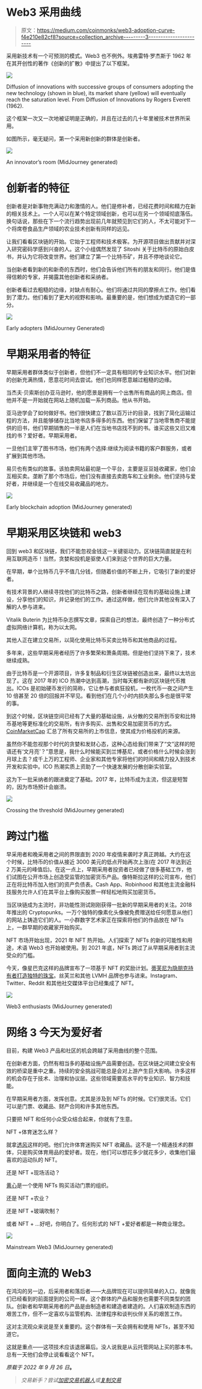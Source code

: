 # Web3 采用曲线

> 原文：<https://medium.com/coinmonks/web3-adoption-curve-f4e210e82cf8?source=collection_archive---------3----------------------->

采用新技术有一个可预测的模式。Web3 也不例外。埃弗雷特·罗杰斯于 1962 年在其开创性的著作《创新的扩散》中提出了以下框架。

![](img/dac7728b7967f55bb3240ddbedb35d26.png)

Diffusion of innovations with successive groups of consumers adopting the new technology (shown in blue), its market share (yellow) will eventually reach the saturation level. From Diffusion of Innovations by Rogers Everett (1962).

这个框架一次又一次地被证明是正确的，并且在过去的几十年里被技术世界所采用。

如图所示，毫无疑问，第一个采用新创新的群体是创新者。

![](img/8cb9a7028739985ef2077d2f35dc4ddb.png)

An innovator’s room (MidJourney generated)

# 创新者的特征

创新者是对新事物充满动力和激情的人。他们是修补者，已经花费时间和精力在新的相关技术上。一个人可以在某个特定领域创新，也可以在另一个领域彻底落伍。换句话说，那些在下一个流行趋势出现前几年就预见到它们的人，不太可能对下一个将席卷食品生产领域的农业技术创新有同样的远见。

让我们看看区块链的开始。它始于工程师和技术极客。为开源项目做出贡献并对深入研究密码学感到兴奋的人。这个小组偶然发现了 Sitoshi 关于比特币的原始白皮书，并认为它将改变世界。他们建立了第一个比特币矿，并且不停地谈论它。

当创新者看到新的和新奇的东西时，他们会告诉他们所有的朋友和同行。他们是值得信赖的专家，并揭露其他创新者和采纳者。

创新者看过去粗糙的边缘，对缺点有耐心。他们将通过共同的摩擦点工作。他们看到了潜力。他们看到了更大的视野和影响。最重要的是，他们想成为塑造它的一部分。

![](img/abbf828180be7ea87f01736b0f6de0a4.png)

Early adopters (MidJourney Generated)

# 早期采用者的特征

早期采用者群体类似于创新者，但他们不一定具有相同的专业知识水平。他们对新的创新充满热情，愿意花时间去尝试。他们也同样愿意越过粗糙的边缘。

当杰夫·贝索斯创办亚马逊时，他的愿景是拥有一个出售所有商品的网上商店。但他并不是一开始就在网站上随机加载一系列商品。他从书开始。

亚马逊学会了如何做好书。他们很快建立了数以百万计的目录，找到了简化运输过程的方法，并且能够储存比当地书店多得多的东西。他们保留了当地零售商不能提供的旧书，他们早期销售的一半是人们在当地书店找不到的书。谁买这些又旧又难找的书？爱好者。早期采用者。

一旦他们主宰了图书市场，他们有两个选择:继续为阅读书籍的客户群服务，或者扩展到其他市场。

易贝也有类似的故事。该拍卖网站最初是一个平台，主要是豆豆娃收藏家，他们会互相买卖。垄断了那个市场后，他们没有直接去卖跑车和工业剩余。他们坚持与爱好者，并继续是一个在线交易收藏品的地方。

![](img/35f9d7e65c5991f6060a8fda2c3c0232.png)

Early blockchain adoption (MidJourney generated)

# 早期采用区块链和 web3

回到 web3 和区块链，我们不能忽视金钱这一关键驱动力。区块链简直就是在利用互联网造币！当然，贪婪和投机是驱使人们来到这个世界的巨大力量。

在早期，单个比特币几乎不值几分钱，但随着价值的不断上升，它吸引了新的爱好者。

有技术背景的人继续寻找他们的比特币之路，创新者继续在现有的基础设施上建设，分享他们的知识，并记录他们的工作。通过这样做，他们允许其他没有深入了解的人参与进来。

Vitalik Buterin 为比特币杂志撰写文章，探索自己的想法，最终创造了一种分布式虚拟网络计算机，称为以太网。

其他人正在建立交易所，以简化使用比特币买卖比特币和其他商品的过程。

多年来，这些早期采用者经历了许多繁荣和萧条周期。但是他们坚持下来了，技术继续成熟。

由于比特币是一个开源项目，许多复制品和衍生区块链被创造出来，最终以太坊出现了。这在 2017 年的 ICO 热潮中达到高潮，当时每天都有新的区块链代币推出。ICOs 是初始硬币发行的简称，它让参与者疯狂投机，一枚代币一夜之间产生 10 倍甚至 20 倍的回报并不罕见。看到他们在几个小时内损失那么多也是很平常的事。

到这个时候，区块链空间已经有了大量的基础设施，从分散的交易所到币安和比特币基地等更标准化的交易所，有许多购买、出售和交易加密货币的方式。 [CoinMarketCap](https://coinmarketcap.com/) 汇总了所有交易所的上市信息，使其成为价格投机的来源。

虽然你不能忽视那个时代的贪婪和发财心态，这种心态给我们带来了“文”这样的短语还有‘文月亮’？”意思是，我什么时候能买到兰博基尼，或者价格什么时候会涨到月球上去？成千上万的工程师、企业家和其他专家将他们的时间和精力投入到技术开发和实验中。ICO 热潮实质上资助了一个快速发展的分散创新实验室。

这为下一批采纳者的跟进奠定了基础。2017 年，比特币成为主流，但这是短暂的，因为市场预计会崩溃。

![](img/5f4619249ac9b04eb3f8e3de1a7544b6.png)

Crossing the threshold (MidJourney generated)

# 跨过门槛

早采用者和晚采用者之间的界限直到 2020 年疫情来袭时才真正跨越。大约在这个时候，比特币的价值从接近 3000 美元的低点开始再次上涨(在 2017 年达到近 2 万美元的峰值后)。在这一点上，早期采用者投资者已经做了很多基础工作，他们试图在公开市场上创造受监管的加密货币产品。像特斯拉这样的公司宣布，他们正在将比特币加入他们的资产负债表。Cash App、Robinhood 和其他主流金融科技服务允许人们在其平台上像购买股票一样轻松地购买加密货币。

当区块链成为主流时，非功能性测试刚刚获得一批新的早期采用者的关注。2018 年推出的 Cryptopunks。一万个独特的像素化头像被免费赠送给任何愿意从他们的网站上铸造它们的人。一小群数字艺术家正在探索将他们的作品放在 NFTs 上，一群早期的收藏家开始购买。

NFT 市场开始出现，2021 年 NFT 热开始。人们探索了 NFTs 的新的可能性和用途，术语 Web3 也开始被使用。到 2021 年底，NFTs 跨过了从早期采用者到主流受众的门槛。

今天，像星巴克这样的品牌宣布了一项基于 NFT 的奖励计划。[蒂芙尼为隐朋克持有者打造独特的珠宝](https://blockworks.co/tiffanys-wants-cryptopunk-holders-to-buy-matching-bling-for-50k-eth/)。丝芙兰和其他 LVMH 品牌也参与进来。Instagram、Twitter、Reddit 和其他社交媒体平台已经集成了 NFT。

![](img/7614948f1fcf3978c64cdf204f86fb9a.png)

Web3 enthusiasts (MidJourney generated)

# 网络 3 今天为爱好者

目前，构建 Web3 产品和社区的机会跨越了采用曲线的整个范围。

在创新者方面，仍然有相当多的基础设施产品需要创造。在区块链之间建立安全有效的桥梁是重中之重。持续的安全挑战可能总是会对上游产生巨大影响。许多这样的机会存在于技术、治理和协议层。这些领域需要高水平的专业知识、智力和技能。

在早期采用者方面，发挥创意。尤其是涉及到 NFTs 的时候。它们很灵活。它们可以是门票、收藏品、财产合同和许多其他东西。

只要把 NFT 和任何小众受众结合起来，你就有了生意。

NFT +体育迷怎么样？

就拿[透风](https://www.draft.ly/)这样的吧。他们允许体育迷购买 NFT 收藏品。这不是一个精通技术的群体，只是购买体育用品的爱好者。现在，他们可以想花多少就花多少，收集他们最喜欢的运动队的 NFT。

还是 NFT +现场活动？

[黄心](https://yh.io/)是一个使用 NFTs 购买活动门票的组织。

还是 NFT +农业？

还是 NFT +玻璃吹制？

或者 NFT + …好吧，你明白了。任何形式的 NFT +爱好者都是一种商业理念。

![](img/ebb5ec0f2308f3ca7477934bd7c92d19.png)

Mainstream Web3 (MidJourney generated)

# 面向主流的 Web3

在鸿沟的另一边，后采用者和落后者——大品牌现在可以提供简单的入口，就像我们已经看到的前面提到的公司一样。这个群体的产品和服务也需要不同类型的团队。创新者和早期采用者的产品是由制造者和建造者建造的。人们喜欢制造东西的艰苦工作，但不一定喜欢与监管机构、法律程序和谈判伙伴关系的艰苦工作。

这对主流观众来说是至关重要的。这个群体有一天会拥有和使用 NFTs，甚至不知道它。

这就是重点——这项技术应该退居幕后。没人说我是从云托管网站上买的那本书。总有一天他们会停止说看看这个 NFT。

*原载于 2022 年 9 月 26 日*[](https://web3voyage.substack.com/p/no-22-web3-adoption-curve)**。**

> *交易新手？尝试[加密交易机器人](/coinmonks/crypto-trading-bot-c2ffce8acb2a)或[复制交易](/coinmonks/top-10-crypto-copy-trading-platforms-for-beginners-d0c37c7d698c)*